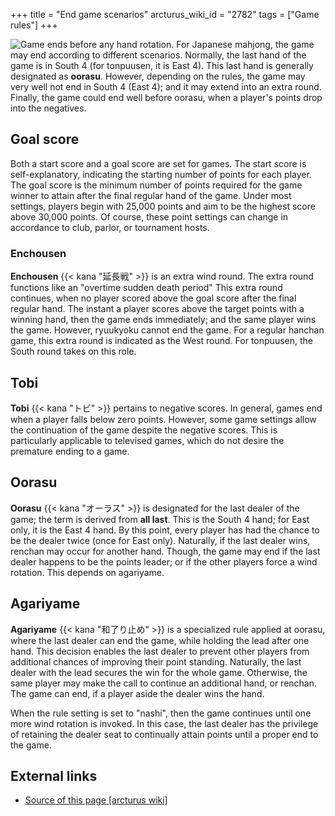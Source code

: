 +++
title = "End game scenarios"
arcturus_wiki_id = "2782"
tags = ["Game rules"]
+++

![[Game ends](http://tenhou.net/0/?log=2015050309gm-0009-7447-2a723cd9&tw=0) before any hand rotation.](Tobi.png "Game ends before any hand rotation.")
For Japanese mahjong, the game may end according to different scenarios. Normally, the last hand of the game is in South 4 (for tonpuusen, it is East 4). This last hand is generally designated as **oorasu**. However, depending on the rules, the game may very well not end in South 4 (East 4); and it may extend into an extra round. Finally, the game could end well before oorasu, when a player's points drop into the negatives.

## Goal score

Both a start score and a goal score are set for games. The start score is self-explanatory, indicating the starting number of points for each player. The goal score is the minimum number of points required for the game winner to attain after the final regular hand of the game. Under most settings, players begin with 25,000 points and aim to be the highest score above 30,000 points. Of course, these point settings can change in accordance to club, parlor, or tournament hosts.

### Enchousen

**Enchousen** {{< kana "延長戦" >}} is an extra wind round. The extra round functions like an "overtime sudden death period" This extra round continues, when no player scored above the goal score after the final regular hand. The instant a player scores above the target points with a winning hand, then the game ends immediately; and the same player wins the game. However, ryuukyoku cannot end the game. For a regular hanchan game, this extra round is indicated as the West round. For tonpuusen, the South round takes on this role.

## Tobi

**Tobi** {{< kana "トビ" >}} pertains to negative scores. In general, games end when a player falls below zero points. However, some game settings allow the continuation of the game despite the negative scores. This is particularly applicable to televised games, which do not desire the premature ending to a game.

## Oorasu

**Oorasu** {{< kana "オーラス" >}} is designated for the last dealer of the game; the term is derived from **all last**. This is the South 4 hand; for East only, it is the East 4 hand. By this point, every player has had the chance to be the dealer twice (once for East only). Naturally, if the last dealer wins, renchan may occur for another hand. Though, the game may end if the last dealer happens to be the points leader; or if the other players force a wind rotation. This depends on agariyame.

## Agariyame

**Agariyame** {{< kana "和了り止め" >}} is a specialized rule applied at oorasu, where the last dealer can end the game, while holding the lead after one hand. This decision enables the last dealer to prevent other players from additional chances of improving their point standing. Naturally, the last dealer with the lead secures the win for the whole game. Otherwise, the same player may make the call to continue an additional hand, or renchan. The game can end, if a player aside the dealer wins the hand.

When the rule setting is set to "nashi", then the game continues until one more wind rotation is invoked. In this case, the last dealer has the privilege of retaining the dealer seat to continually attain points until a proper end to the game.

## External links
- [Source of this page [arcturus wiki]](http://arcturus.su/wiki/End_game_scenarios)
